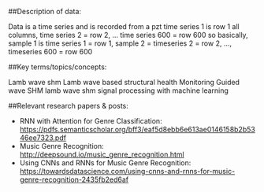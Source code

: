 ##Description of data:

Data is a time series and is recorded from a pzt
time series 1 is row 1 all columns, time series 2 = row 2, ... time series 600 = row 600
so basically, sample 1 is time series 1 = row 1, sample 2 = timeseries 2 = row 2, ..., timeseries 600 = row 600

##Key terms/topics/concepts:

Lamb wave shm
Lamb wave based structural health Monitoring
Guided wave SHM
lamb wave shm signal processing with machine learning

##Relevant research papers & posts:
- RNN with Attention for Genre Classification: https://pdfs.semanticscholar.org/bff3/eaf5d8ebb6e613ae0146158b2b5346ee7323.pdf
- Music Genre Recognition: http://deepsound.io/music_genre_recognition.html
- Using CNNs and RNNs for Music Genre Recognition: https://towardsdatascience.com/using-cnns-and-rnns-for-music-genre-recognition-2435fb2ed6af
